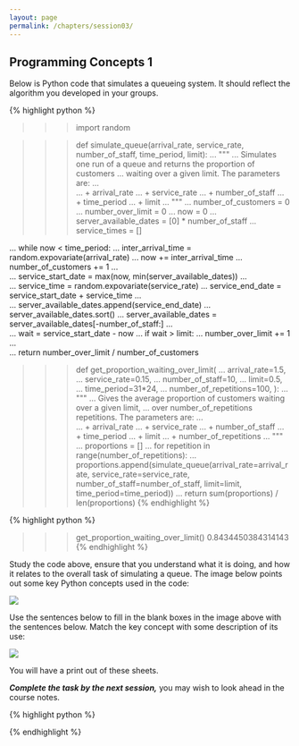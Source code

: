```yaml
---
layout: page
permalink: /chapters/session03/
---
```


## Programming Concepts 1

Below is Python code that simulates a queueing system. It should reflect the algorithm you developed in your groups.

{% highlight python %}
>>> import random

>>> def simulate_queue(arrival_rate, service_rate, number_of_staff, time_period, limit):
...     """
...     Simulates one run of a queue and returns the proportion of customers
...     waiting over a given limit. The parameters are:
...     
...     + arrival_rate
...     + service_rate
...     + number_of_staff
...     + time_period
...     + limit
...     """
...     number_of_customers = 0
...     number_over_limit = 0
...     now = 0
...     server_available_dates = [0] * number_of_staff
...     service_times = []

...     while now < time_period:
...         inter_arrival_time = random.expovariate(arrival_rate)
...         now += inter_arrival_time
...         number_of_customers += 1
...         
...         service_start_date = max(now, min(server_available_dates))
...         
...         service_time = random.expovariate(service_rate)
...         service_end_date = service_start_date + service_time
...         
...         server_available_dates.append(service_end_date)
...         server_available_dates.sort()
...         server_available_dates = server_available_dates[-number_of_staff:]
...                 
...         wait = service_start_date - now
...         if wait > limit:
...             number_over_limit += 1
...     
...     return number_over_limit / number_of_customers


>>> def get_proportion_waiting_over_limit(
...     arrival_rate=1.5,
...     service_rate=0.15,
...     number_of_staff=10,
...     limit=0.5,
...     time_period=31*24,
...     number_of_repetitions=100,
>>> ):
...     """
...     Gives the average proportion of customers waiting over a given limit,
...     over number_of_repetitions repetitions. The parameters are:
...     
...     + arrival_rate
...     + service_rate
...     + number_of_staff
...     + time_period
...     + limit
...     + number_of_repetitions
...     """
...     proportions = []
...     for repetition in range(number_of_repetitions):
...         proportions.append(simulate_queue(arrival_rate=arrival_rate, service_rate=service_rate, number_of_staff=number_of_staff, limit=limit, time_period=time_period))
...     return sum(proportions) / len(proportions)
{% endhighlight %}

{% highlight python %}
>>> get_proportion_waiting_over_limit()
0.8434450384314143
{% endhighlight %}

Study the code above, ensure that you understand what it is doing, and how it relates to the overall task of simulating a queue. The image below points out some key Python concepts used in the code:

![](/cm/assets/concepts1-diagram-blank.svg)

Use the sentences below to fill in the blank boxes in the image above with the sentences below. Match the key concept with some description of its use:

![](/cm/assets/concepts1-diagram-sentences.svg)

You will have a print out of these sheets.

***Complete the task by the next session,*** you may wish to look ahead in the course notes.

{% highlight python %}

{% endhighlight %}

